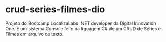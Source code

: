 # crud-series-filmes-dio

Projeto do Bootcamp LocalizaLabs .NET developer da Digital Innovation One. É um sistema Console feito na liguagem C# de um CRUD de Séries e Filmes em arquivo de texto.
